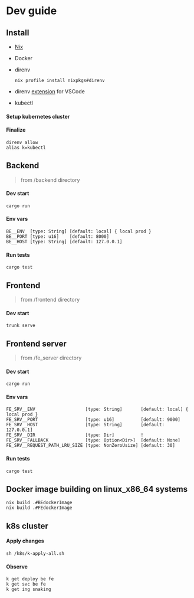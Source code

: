 # Dev guide

## Install 
- [Nix](https://nixos.org/download)
- Docker
- direnv

      nix profile install nixpkgs#direnv

- direnv [extension](https://marketplace.visualstudio.com/items?itemName=mkhl.direnv) for VSCode
- kubectl

#### Setup kubernetes cluster

#### Finalize
    direnv allow
    alias k=kubectl

## Backend 
> from /backend directory

#### Dev start

    cargo run

#### Env vars
    BE__ENV  [type: String] [default: local] { local prod }
    BE__PORT [type: u16]    [default: 8000]
    BE__HOST [type: String] [default: 127.0.0.1]

#### Run tests
    
    cargo test


## Frontend 
> from /frontend directory

#### Dev start

    trunk serve


## Frontend server 
> from /fe_server directory

#### Dev start

    cargo run

#### Env vars

    FE_SRV__ENV                   [type: String]       [default: local] { local prod }
    FE_SRV__PORT                  [type: u16]          [default: 9000]
    FE_SRV__HOST                  [type: String]       [default: 127.0.0.1]
    FE_SRV__DIR                   [type: Dir]          !
    FE_SRV__FALLBACK              [type: Option<Dir>]  [default: None]
    FE_SRV__REQUEST_PATH_LRU_SIZE [type: NonZeroUsize] [default: 30]

#### Run tests

    cargo test

## Docker image building on linux_x86_64 systems

    nix build .#BEdockerImage
    nix build .#FEdockerImage

## k8s cluster
#### Apply changes

    sh /k8s/k-apply-all.sh

#### Observe
    k get deploy be fe
    k get svc be fe
    k get ing snaking